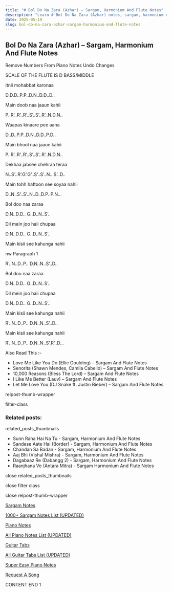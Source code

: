 ```yaml
---
title: "# Bol Do Na Zara (Azhar) – Sargam, Harmonium And Flute Notes"
description: "Learn # Bol Do Na Zara (Azhar) notes, sargam, harmonium notations and flute notes. Easy step-by-step tutorial for beginners."
date: 2025-05-19
slug: bol-do-na-zara-azhar-sargam-harmonium-and-flute-notes
---
```


## Bol Do Na Zara (Azhar) – Sargam, Harmonium And Flute Notes

Remove Numbers From Piano Notes
Undo Changes

SCALE OF THE FLUTE IS D BASS/MIDDLE

Itnii mohabbat karonaa

D.D.D..P.P..D.N..D.D..D..

Main doob naa jaaun kahii

P..R’..R’..R’..S’..S’..R’..N.D.N..

Waapas kinaare pee aana

D..D..P.P..D.N..D.D..P.D..

Main bhool naa jaaun kahii

P..R’..R’..R’..S’..S’..R’..N.D.N..

Dekhaa jabsee chehraa teraa

N..S’..R’.G’.G’..S’..S’..N…S’..D..

Main tohh haftoon see soyaa nahii

D..N..S’..S’..N..D..D.P..P.N…

Bol doo naa zaraa

D.N..D.D.. G..D..N..S’..

Dil mein joo haii chupaa

D.N..D.D.. G..D..N..S’..

Main kisii see kahunga nahii

nw Paragraph 1

R’..N..D..P.. D.N..N..S’..D..

Bol doo naa zaraa

D.N..D.D.. G..D..N..S’..

Dil mein joo haii chupaa

D.N..D.D.. G..D..N..S’..

Main kisii see kahunga nahii

R’..N..D..P.. D.N..N..S’..D..

Main kisii see kahunga nahii

R’..N..D..P.. D.N..N..S’.R’..D…

Also Read This :-

* Love Me Like You Do (Ellie Goulding) – Sargam And Flute Notes
* Senorita (Shawn Mendes, Camila Cabello) – Sargam And Flute Notes
* 10,000 Reasons (Bless The Lord) – Sargam And Flute Notes
* I Like Me Better (Lauv) – Sargam And Flute Notes
* Let Me Love You (DJ Snake ft. Justin Bieber) – Sargam And Flute Notes

relpost-thumb-wrapper

filter-class

### Related posts:

related_posts_thumbnails

* Sunn Raha Hai Na Tu - Sargam, Harmonium And Flute Notes
* Sandese Aate Hai (Border) - Sargam, Harmonium And Flute Notes
* Chandan Sa Badan - Sargam, Harmonium And Flute Notes
* Aaj Bhi (Vishal Mishra) - Sargam, Harmonium And Flute Notes
* Dagabaaz Re (Dabangg 2) - Sargam, Harmonium And Flute Notes
* Raanjhana Ve (Antara Mitra) - Sargam Harmonium And Flute Notes

close related_posts_thumbnails

close filter class

close relpost-thumb-wrapper

[Sargam Notes](https://www.notationsworld.com/sargam-notes.html)

[1000+ Sargam Notes List (UPDATED)](https://www.notationsworld.com/all-songs-list-sargam-notes.html)

[Piano Notes](https://www.notationsworld.com/piano-notes.html)

[All Piano Notes List (UPDATED)](https://www.notationsworld.com/all-songs-list-piano-notes.html)

[Guitar Tabs](https://www.notationsworld.com/guitar-tabs.html)

[All Guitar Tabs List (UPDATED)](https://www.notationsworld.com/all-songs-list-guitar-tabs.html)

[Super Easy Piano Notes](https://studywall.in/)

[Request A Song](https://www.notationsworld.com/request-a-song.html)

CONTENT END 1

